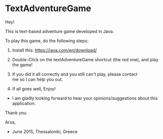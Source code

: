 # TextAdventureGame
Hey!

This is text-based adventure game developed in Java.

To play this game, do the following steps:

1. Install this:  https://java.com/en/download/

3. Double-Click on the textAdventureGame shortcut (the red one), and play the game!

2. If you did it all correctly and you still can't play, please contact 	
   me so I can help you out.

3. If all goes well, Enjoy! 

- I am gladly looking forward to hear your opinions/suggestions about this application.

Thank you.

Arxa,
- June 2015, Thessaloniki, Greece

